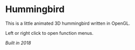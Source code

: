 # Hummingbird

This is a little animated 3D hummingbird written in OpenGL.

Left or right click to open function menus.

*Built in 2018*

